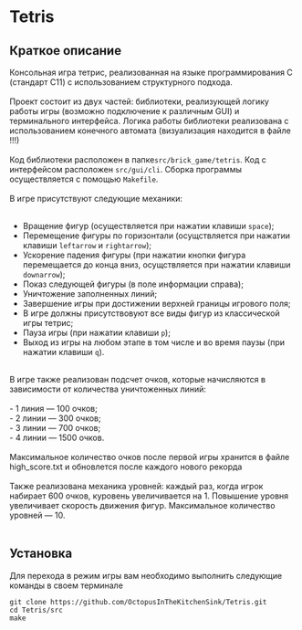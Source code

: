 # Tetris

## Краткое описание

Консольная игра тетрис, реализованная на языке программирования С (стандарт C11) с использованием структурного подхода. <br> <br>
Проект состоит из двух частей: библиотеки, реализующей логику работы игры (возможно подключение к различным GUI) и терминального интерфейса. Логика работы библиотеки реализована с использованием конечного автомата (визуализация находится в файле !!!)
<br> <br>
Код библиотеки расположен в папке```src/brick_game/tetris```. Код с интерфейсом расположен ```src/gui/cli```. Сборка программы осуществляется с помощью ```Makefile```. 
<br> <br>
В игре присутствуют следующие механики:<br> <br>
- Вращение фигур (осуществляется при нажатии клавиши ```space```);<br>
- Перемещение фигуры по горизонтали (осущствляется при нажатии клавиши ```leftarrow``` и ```rightarrow```);<br>
- Ускорение падения фигуры (при нажатии кнопки фигура перемещается до конца вниз, осущствляется при нажатии клавиши ```downarrow```);<br>
- Показ следующей фигуры (в поле информации справа);<br>
- Уничтожение заполненных линий;<br>
- Завершение игры при достижении верхней границы игрового поля;<br>
- В игре должны присутствовуют все виды фигур из классической игры тетрис;<br>
- Пауза игры (при нажатии клавиши ```p```);<br>
- Выход из игры на любом этапе в том числе и во время паузы (при нажатии клавиши ```q```).<br>
<br>
В игре также реализован подсчет очков, которые начисляются в зависимости от количества уничтоженных линий:<br><br>
- 1 линия — 100 очков;<br>
- 2 линии — 300 очков;<br>
- 3 линии — 700 очков;<br>
- 4 линии — 1500 очков.<br><br>
Максимальное количество очков после первой игры хранится в файле high_score.txt и обновлется после каждого нового рекорда
<br>
<br>
Также реализована механика уровней: каждый раз, когда игрок набирает 600 очков, куровень увеличивается на 1. Повышение уровня увеличивает скорость движения фигур. Максимальное количество уровней — 10.
<br>
<br>

## Установка

Для перехода в режим игры вам необходимо выполнить следующие команды в своем терминале
```
git clone https://github.com/OctopusInTheKitchenSink/Tetris.git
cd Tetris/src
make
```
